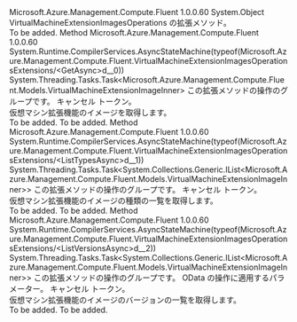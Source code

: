 <Type Name="VirtualMachineExtensionImagesOperationsExtensions" FullName="Microsoft.Azure.Management.Compute.Fluent.VirtualMachineExtensionImagesOperationsExtensions">
  <TypeSignature Language="C#" Value="public static class VirtualMachineExtensionImagesOperationsExtensions" />
  <TypeSignature Language="ILAsm" Value=".class public auto ansi abstract sealed beforefieldinit VirtualMachineExtensionImagesOperationsExtensions extends System.Object" />
  <TypeSignature Language="DocId" Value="T:Microsoft.Azure.Management.Compute.Fluent.VirtualMachineExtensionImagesOperationsExtensions" />
  <TypeSignature Language="VB.NET" Value="Public Module VirtualMachineExtensionImagesOperationsExtensions" />
  <TypeSignature Language="F#" Value="type VirtualMachineExtensionImagesOperationsExtensions = class" />
  <AssemblyInfo>
    <AssemblyName>Microsoft.Azure.Management.Compute.Fluent</AssemblyName>
    <AssemblyVersion>1.0.0.60</AssemblyVersion>
  </AssemblyInfo>
  <Base>
    <BaseTypeName>System.Object</BaseTypeName>
  </Base>
  <Interfaces />
  <Docs>
    <summary>
            VirtualMachineExtensionImagesOperations の拡張メソッド。
            </summary>
    <remarks>To be added.</remarks>
  </Docs>
  <Members>
    <Member MemberName="GetAsync">
      <MemberSignature Language="C#" Value="public static System.Threading.Tasks.Task&lt;Microsoft.Azure.Management.Compute.Fluent.Models.VirtualMachineExtensionImageInner&gt; GetAsync (this Microsoft.Azure.Management.Compute.Fluent.IVirtualMachineExtensionImagesOperations operations, string location, string publisherName, string type, string version, System.Threading.CancellationToken cancellationToken = null);" />
      <MemberSignature Language="ILAsm" Value=".method public static hidebysig class System.Threading.Tasks.Task`1&lt;class Microsoft.Azure.Management.Compute.Fluent.Models.VirtualMachineExtensionImageInner&gt; GetAsync(class Microsoft.Azure.Management.Compute.Fluent.IVirtualMachineExtensionImagesOperations operations, string location, string publisherName, string type, string version, valuetype System.Threading.CancellationToken cancellationToken) cil managed" />
      <MemberSignature Language="DocId" Value="M:Microsoft.Azure.Management.Compute.Fluent.VirtualMachineExtensionImagesOperationsExtensions.GetAsync(Microsoft.Azure.Management.Compute.Fluent.IVirtualMachineExtensionImagesOperations,System.String,System.String,System.String,System.String,System.Threading.CancellationToken)" />
      <MemberSignature Language="F#" Value="static member GetAsync : Microsoft.Azure.Management.Compute.Fluent.IVirtualMachineExtensionImagesOperations * string * string * string * string * System.Threading.CancellationToken -&gt; System.Threading.Tasks.Task&lt;Microsoft.Azure.Management.Compute.Fluent.Models.VirtualMachineExtensionImageInner&gt;" Usage="Microsoft.Azure.Management.Compute.Fluent.VirtualMachineExtensionImagesOperationsExtensions.GetAsync (operations, location, publisherName, type, version, cancellationToken)" />
      <MemberType>Method</MemberType>
      <AssemblyInfo>
        <AssemblyName>Microsoft.Azure.Management.Compute.Fluent</AssemblyName>
        <AssemblyVersion>1.0.0.60</AssemblyVersion>
      </AssemblyInfo>
      <Attributes>
        <Attribute>
          <AttributeName>System.Runtime.CompilerServices.AsyncStateMachine(typeof(Microsoft.Azure.Management.Compute.Fluent.VirtualMachineExtensionImagesOperationsExtensions/&lt;GetAsync&gt;d__0))</AttributeName>
        </Attribute>
      </Attributes>
      <ReturnValue>
        <ReturnType>System.Threading.Tasks.Task&lt;Microsoft.Azure.Management.Compute.Fluent.Models.VirtualMachineExtensionImageInner&gt;</ReturnType>
      </ReturnValue>
      <Parameters>
        <Parameter Name="operations" Type="Microsoft.Azure.Management.Compute.Fluent.IVirtualMachineExtensionImagesOperations" RefType="this" />
        <Parameter Name="location" Type="System.String" />
        <Parameter Name="publisherName" Type="System.String" />
        <Parameter Name="type" Type="System.String" />
        <Parameter Name="version" Type="System.String" />
        <Parameter Name="cancellationToken" Type="System.Threading.CancellationToken" />
      </Parameters>
      <Docs>
        <param name="operations">
            この拡張メソッドの操作のグループです。
            </param>
        <param name="location"></param>
        <param name="publisherName"></param>
        <param name="type"></param>
        <param name="version"></param>
        <param name="cancellationToken">
            キャンセル トークン。
            </param>
        <summary>
            仮想マシン拡張機能のイメージを取得します。
            </summary>
        <returns>To be added.</returns>
        <remarks>To be added.</remarks>
      </Docs>
    </Member>
    <Member MemberName="ListTypesAsync">
      <MemberSignature Language="C#" Value="public static System.Threading.Tasks.Task&lt;System.Collections.Generic.IList&lt;Microsoft.Azure.Management.Compute.Fluent.Models.VirtualMachineExtensionImageInner&gt;&gt; ListTypesAsync (this Microsoft.Azure.Management.Compute.Fluent.IVirtualMachineExtensionImagesOperations operations, string location, string publisherName, System.Threading.CancellationToken cancellationToken = null);" />
      <MemberSignature Language="ILAsm" Value=".method public static hidebysig class System.Threading.Tasks.Task`1&lt;class System.Collections.Generic.IList`1&lt;class Microsoft.Azure.Management.Compute.Fluent.Models.VirtualMachineExtensionImageInner&gt;&gt; ListTypesAsync(class Microsoft.Azure.Management.Compute.Fluent.IVirtualMachineExtensionImagesOperations operations, string location, string publisherName, valuetype System.Threading.CancellationToken cancellationToken) cil managed" />
      <MemberSignature Language="DocId" Value="M:Microsoft.Azure.Management.Compute.Fluent.VirtualMachineExtensionImagesOperationsExtensions.ListTypesAsync(Microsoft.Azure.Management.Compute.Fluent.IVirtualMachineExtensionImagesOperations,System.String,System.String,System.Threading.CancellationToken)" />
      <MemberSignature Language="F#" Value="static member ListTypesAsync : Microsoft.Azure.Management.Compute.Fluent.IVirtualMachineExtensionImagesOperations * string * string * System.Threading.CancellationToken -&gt; System.Threading.Tasks.Task&lt;System.Collections.Generic.IList&lt;Microsoft.Azure.Management.Compute.Fluent.Models.VirtualMachineExtensionImageInner&gt;&gt;" Usage="Microsoft.Azure.Management.Compute.Fluent.VirtualMachineExtensionImagesOperationsExtensions.ListTypesAsync (operations, location, publisherName, cancellationToken)" />
      <MemberType>Method</MemberType>
      <AssemblyInfo>
        <AssemblyName>Microsoft.Azure.Management.Compute.Fluent</AssemblyName>
        <AssemblyVersion>1.0.0.60</AssemblyVersion>
      </AssemblyInfo>
      <Attributes>
        <Attribute>
          <AttributeName>System.Runtime.CompilerServices.AsyncStateMachine(typeof(Microsoft.Azure.Management.Compute.Fluent.VirtualMachineExtensionImagesOperationsExtensions/&lt;ListTypesAsync&gt;d__1))</AttributeName>
        </Attribute>
      </Attributes>
      <ReturnValue>
        <ReturnType>System.Threading.Tasks.Task&lt;System.Collections.Generic.IList&lt;Microsoft.Azure.Management.Compute.Fluent.Models.VirtualMachineExtensionImageInner&gt;&gt;</ReturnType>
      </ReturnValue>
      <Parameters>
        <Parameter Name="operations" Type="Microsoft.Azure.Management.Compute.Fluent.IVirtualMachineExtensionImagesOperations" RefType="this" />
        <Parameter Name="location" Type="System.String" />
        <Parameter Name="publisherName" Type="System.String" />
        <Parameter Name="cancellationToken" Type="System.Threading.CancellationToken" />
      </Parameters>
      <Docs>
        <param name="operations">
            この拡張メソッドの操作のグループです。
            </param>
        <param name="location"></param>
        <param name="publisherName"></param>
        <param name="cancellationToken">
            キャンセル トークン。
            </param>
        <summary>
            仮想マシン拡張機能のイメージの種類の一覧を取得します。
            </summary>
        <returns>To be added.</returns>
        <remarks>To be added.</remarks>
      </Docs>
    </Member>
    <Member MemberName="ListVersionsAsync">
      <MemberSignature Language="C#" Value="public static System.Threading.Tasks.Task&lt;System.Collections.Generic.IList&lt;Microsoft.Azure.Management.Compute.Fluent.Models.VirtualMachineExtensionImageInner&gt;&gt; ListVersionsAsync (this Microsoft.Azure.Management.Compute.Fluent.IVirtualMachineExtensionImagesOperations operations, string location, string publisherName, string type, Microsoft.Rest.Azure.OData.ODataQuery&lt;Microsoft.Azure.Management.Compute.Fluent.Models.VirtualMachineExtensionImageInner&gt; odataQuery = null, System.Threading.CancellationToken cancellationToken = null);" />
      <MemberSignature Language="ILAsm" Value=".method public static hidebysig class System.Threading.Tasks.Task`1&lt;class System.Collections.Generic.IList`1&lt;class Microsoft.Azure.Management.Compute.Fluent.Models.VirtualMachineExtensionImageInner&gt;&gt; ListVersionsAsync(class Microsoft.Azure.Management.Compute.Fluent.IVirtualMachineExtensionImagesOperations operations, string location, string publisherName, string type, class Microsoft.Rest.Azure.OData.ODataQuery`1&lt;class Microsoft.Azure.Management.Compute.Fluent.Models.VirtualMachineExtensionImageInner&gt; odataQuery, valuetype System.Threading.CancellationToken cancellationToken) cil managed" />
      <MemberSignature Language="DocId" Value="M:Microsoft.Azure.Management.Compute.Fluent.VirtualMachineExtensionImagesOperationsExtensions.ListVersionsAsync(Microsoft.Azure.Management.Compute.Fluent.IVirtualMachineExtensionImagesOperations,System.String,System.String,System.String,Microsoft.Rest.Azure.OData.ODataQuery{Microsoft.Azure.Management.Compute.Fluent.Models.VirtualMachineExtensionImageInner},System.Threading.CancellationToken)" />
      <MemberSignature Language="F#" Value="static member ListVersionsAsync : Microsoft.Azure.Management.Compute.Fluent.IVirtualMachineExtensionImagesOperations * string * string * string * Microsoft.Rest.Azure.OData.ODataQuery&lt;Microsoft.Azure.Management.Compute.Fluent.Models.VirtualMachineExtensionImageInner&gt; * System.Threading.CancellationToken -&gt; System.Threading.Tasks.Task&lt;System.Collections.Generic.IList&lt;Microsoft.Azure.Management.Compute.Fluent.Models.VirtualMachineExtensionImageInner&gt;&gt;" Usage="Microsoft.Azure.Management.Compute.Fluent.VirtualMachineExtensionImagesOperationsExtensions.ListVersionsAsync (operations, location, publisherName, type, odataQuery, cancellationToken)" />
      <MemberType>Method</MemberType>
      <AssemblyInfo>
        <AssemblyName>Microsoft.Azure.Management.Compute.Fluent</AssemblyName>
        <AssemblyVersion>1.0.0.60</AssemblyVersion>
      </AssemblyInfo>
      <Attributes>
        <Attribute>
          <AttributeName>System.Runtime.CompilerServices.AsyncStateMachine(typeof(Microsoft.Azure.Management.Compute.Fluent.VirtualMachineExtensionImagesOperationsExtensions/&lt;ListVersionsAsync&gt;d__2))</AttributeName>
        </Attribute>
      </Attributes>
      <ReturnValue>
        <ReturnType>System.Threading.Tasks.Task&lt;System.Collections.Generic.IList&lt;Microsoft.Azure.Management.Compute.Fluent.Models.VirtualMachineExtensionImageInner&gt;&gt;</ReturnType>
      </ReturnValue>
      <Parameters>
        <Parameter Name="operations" Type="Microsoft.Azure.Management.Compute.Fluent.IVirtualMachineExtensionImagesOperations" RefType="this" />
        <Parameter Name="location" Type="System.String" />
        <Parameter Name="publisherName" Type="System.String" />
        <Parameter Name="type" Type="System.String" />
        <Parameter Name="odataQuery" Type="Microsoft.Rest.Azure.OData.ODataQuery&lt;Microsoft.Azure.Management.Compute.Fluent.Models.VirtualMachineExtensionImageInner&gt;" />
        <Parameter Name="cancellationToken" Type="System.Threading.CancellationToken" />
      </Parameters>
      <Docs>
        <param name="operations">
            この拡張メソッドの操作のグループです。
            </param>
        <param name="location"></param>
        <param name="publisherName"></param>
        <param name="type"></param>
        <param name="odataQuery">
            OData の操作に適用するパラメーター。
            </param>
        <param name="cancellationToken">
            キャンセル トークン。
            </param>
        <summary>
            仮想マシン拡張機能のイメージのバージョンの一覧を取得します。
            </summary>
        <returns>To be added.</returns>
        <remarks>To be added.</remarks>
      </Docs>
    </Member>
  </Members>
</Type>